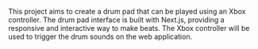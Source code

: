This project aims to create a drum pad that can be played using an Xbox controller. The drum pad interface is built with Next.js, providing a responsive and interactive way to make beats. The Xbox controller will be used to trigger the drum sounds on the web application.